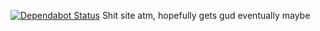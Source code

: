 [![Dependabot Status](https://api.dependabot.com/badges/status?host=github&repo=NailaBot/Naila.bot)](https://dependabot.com)
Shit site atm, hopefully gets gud eventually maybe
